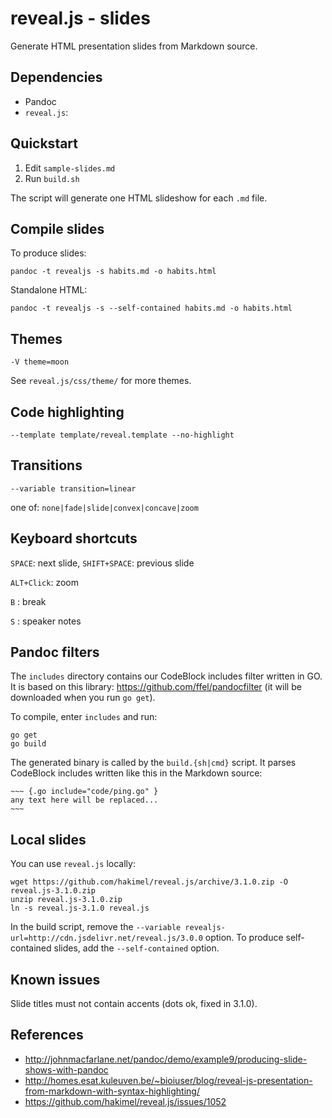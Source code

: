 reveal.js - slides
==================

Generate HTML presentation slides from Markdown source.

Dependencies
------------

* Pandoc
* `reveal.js`:


Quickstart
----------
1. Edit `sample-slides.md`
2. Run `build.sh`

The script will generate one HTML slideshow for each `.md` file.


Compile slides
--------------

To produce slides:
~~~
pandoc -t revealjs -s habits.md -o habits.html
~~~

Standalone HTML:
~~~
pandoc -t revealjs -s --self-contained habits.md -o habits.html
~~~


Themes
------

`-V theme=moon`

See `reveal.js/css/theme/` for more themes.


Code highlighting
-----------------

`--template template/reveal.template --no-highlight`


Transitions
-----------
`--variable transition=linear`

one of: `none|fade|slide|convex|concave|zoom`


Keyboard shortcuts
------------------

`SPACE`: next slide,
`SHIFT+SPACE`: previous slide

`ALT+Click`: zoom

`B` : break

`S` : speaker notes


Pandoc filters
--------------

The `includes` directory contains our CodeBlock includes filter written in GO.
It is based on this library: https://github.com/ffel/pandocfilter (it will be
downloaded when you run `go get`).

To compile, enter `includes` and run:

~~~
go get
go build
~~~

The generated binary is called by the `build.{sh|cmd}` script. It parses
CodeBlock includes written like this in the Markdown source:


    ~~~ {.go include="code/ping.go" }
    any text here will be replaced...
    ~~~

Local slides
------------

You can use `reveal.js` locally:

~~~
wget https://github.com/hakimel/reveal.js/archive/3.1.0.zip -O reveal.js-3.1.0.zip
unzip reveal.js-3.1.0.zip
ln -s reveal.js-3.1.0 reveal.js
~~~

In the build script, remove the `--variable revealjs-url=http://cdn.jsdelivr.net/reveal.js/3.0.0`
option. To produce self-contained slides, add the `--self-contained` option.


Known issues
------------
Slide titles must not contain accents (dots ok, fixed in 3.1.0).


References
----------

* http://johnmacfarlane.net/pandoc/demo/example9/producing-slide-shows-with-pandoc
* http://homes.esat.kuleuven.be/~bioiuser/blog/reveal-js-presentation-from-markdown-with-syntax-highlighting/
* https://github.com/hakimel/reveal.js/issues/1052
